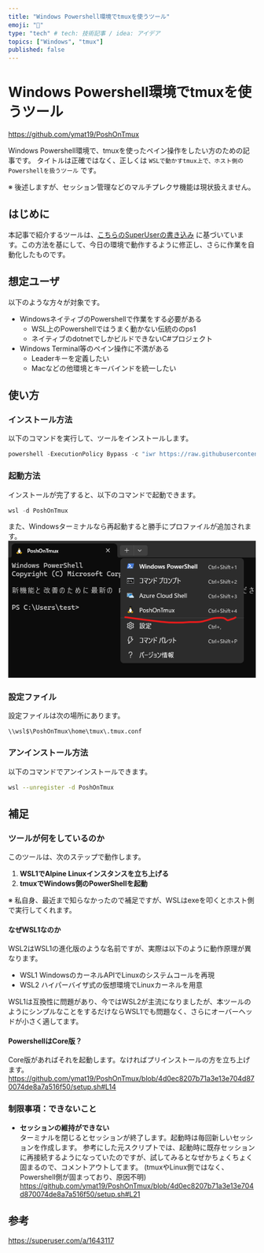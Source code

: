 ```yaml
---
title: "Windows Powershell環境でtmuxを使うツール"
emoji: "💨"
type: "tech" # tech: 技術記事 / idea: アイデア
topics: ["Windows", "tmux"]
published: false
---
```


# Windows Powershell環境でtmuxを使うツール

https://github.com/ymat19/PoshOnTmux

Windows Powershell環境で、tmuxを使ったペイン操作をしたい方のための記事です。
タイトルは正確ではなく、正しくは `WSLで動かすtmux上で、ホスト側のPowershellを扱うツール` です。

※  後述しますが、セッション管理などのマルチプレクサ機能は現状扱えません。

## はじめに

本記事で紹介するツールは、[こちらのSuperUserの書き込み](https://superuser.com/a/1643117) に基づいています。この方法を基にして、今日の環境で動作するように修正し、さらに作業を自動化したものです。

## 想定ユーザ

以下のような方々が対象です。

- WindowsネイティブのPowershellで作業をする必要がある
  - WSL上のPowershellではうまく動かない伝統ののps1
  - ネイティブのdotnetでしかビルドできないC#プロジェクト
- Windows Terminal等のペイン操作に不満がある
  - Leaderキーを定義したい
  - Macなどの他環境とキーバインドを統一したい

## 使い方

### インストール方法

以下のコマンドを実行して、ツールをインストールします。

```powershell
powershell -ExecutionPolicy Bypass -c "iwr https://raw.githubusercontent.com/ymat19/PoshOnTmux/main/install.ps1 -UseBasicParsing | iex"
```

### 起動方法

インストールが完了すると、以下のコマンドで起動できます。

```powershell
wsl -d PoshOnTmux
```

また、Windowsターミナルなら再起動すると勝手にプロファイルが追加されます。
![](/images/poshOnTmuxImage.png)

### 設定ファイル

設定ファイルは次の場所にあります。

```
\\wsl$\PoshOnTmux\home\tmux\.tmux.conf
```

### アンインストール方法

以下のコマンドでアンインストールできます。

```bash
wsl --unregister -d PoshOnTmux
```

## 補足

### ツールが何をしているのか

このツールは、次のステップで動作します。

1. **WSL1でAlpine Linuxインスタンスを立ち上げる**
2. **tmuxでWindows側のPowerShellを起動** 

※ 私自身、最近まで知らなかったので補足ですが、WSLはexeを叩くとホスト側で実行してくれます。

#### なぜWSL1なのか

WSL2はWSL1の進化版のような名前ですが、実際は以下のように動作原理が異なります。

- WSL1
WindowsのカーネルAPIでLinuxのシステムコールを再現
- WSL2
ハイパーバイザ式の仮想環境でLinuxカーネルを用意

WSL1は互換性に問題があり、今ではWSL2が主流になりましたが、本ツールのようにシンプルなことをするだけならWSL1でも問題なく、さらにオーバーヘッドが小さく適してます。

#### PowershellはCore版？

Core版があればそれを起動します。なければプリインストールの方を立ち上げます。
https://github.com/ymat19/PoshOnTmux/blob/4d0ec8207b71a3e13e704d870074de8a7a516f50/setup.sh#L14

### 制限事項：できないこと

- **セッションの維持ができない**  
  ターミナルを閉じるとセッションが終了します。起動時は毎回新しいセッションを作成します。
  参考にした元スクリプトでは、起動時に既存セッションに再接続するようになっていたのですが、試してみるとなぜかちょくちょく固まるので、コメントアウトしてます。
  (tmuxやLinux側ではなく、Powershell側が固まっており、原因不明)
  https://github.com/ymat19/PoshOnTmux/blob/4d0ec8207b71a3e13e704d870074de8a7a516f50/setup.sh#L21

## 参考

https://superuser.com/a/1643117
